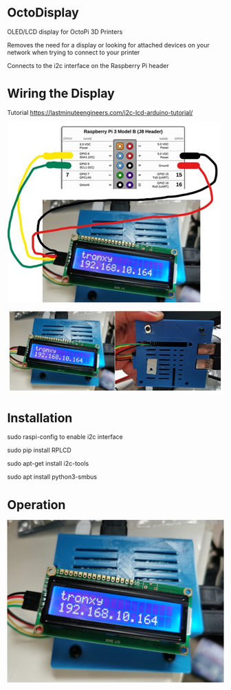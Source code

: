 # OctoDisplay

OLED/LCD display for OctoPi 3D Printers

Removes the need for a display or looking for attached devices on your network when trying to connect to your printer

Connects to the i2c interface on the Raspberry Pi header

# Wiring the Display

Tutorial https://lastminuteengineers.com/i2c-lcd-arduino-tutorial/ 

![Display Wiring](Wiring.jpg)

![Display Wiring Detail](WiringDetail.jpg)

# Installation

sudo raspi-config to enable i2c interface

sudo pip install RPLCD 

sudo apt-get install i2c-tools 

sudo apt install python3-smbus 

# Operation

![Connected Display](OctoDisplay.jpg)



